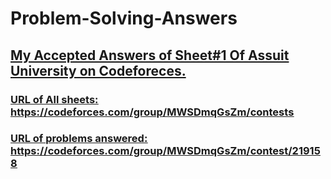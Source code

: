 # Problem-Solving-Answers


## <u>My Accepted Answers of Sheet#1 Of Assuit University on Codeforeces.

### <u>URL of All sheets: https://codeforces.com/group/MWSDmqGsZm/contests 
### <u>URL of problems answered: https://codeforces.com/group/MWSDmqGsZm/contest/219158
